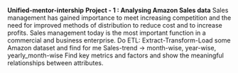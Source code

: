 **Unified-mentor-intership**
**Project - 1 : Analysing Amazon Sales data**
Sales management has gained importance to meet increasing competition and the need for improved methods of distribution to reduce cost and to increase profits. Sales management today is the most important function in a commercial and business enterprise. Do ETL: Extract-Transform-Load some Amazon dataset and find for me Sales-trend -> month-wise, year-wise, yearly_month-wise Find key metrics and factors and show the meaningful relationships between attributes. 
